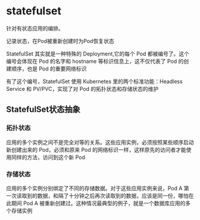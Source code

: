 # statefulset

针对有状态应用的编排。

记录状态，在Pod被重新创建时为Pod恢复状态

StatefulSet 其实就是一种特殊的 Deployment,它的每个 Pod 都被编号了。这个编号会体现在 Pod 的名字和 hostname 等标识信息上，这不仅代表了 Pod 的创建顺序，也是 Pod 的重要网络标识

有了这个编号，StatefulSet 使用 Kubernetes 里的两个标准功能：Headless Service 和 PV/PVC，实现了对 Pod 的拓扑状态和存储状态的维护

## StatefulSet状态抽象

### 拓扑状态

应用的多个实例之间不是完全对等的关系。这些应用实例，必须按照某些顺序启动
新创建出来的 Pod，必须和原来 Pod 的网络标识一样，这样原先的访问者才能使用同样的方法，访问到这个新 Pod

### 存储状态

应用的多个实例分别绑定了不同的存储数据。对于这些应用实例来说，Pod A 第一次读取到的数据，和隔了十分钟之后再次读取到的数据，应该是同一份，哪怕在此期间 Pod A 被重新创建过。这种情况最典型的例子，就是一个数据库应用的多个存储实例
